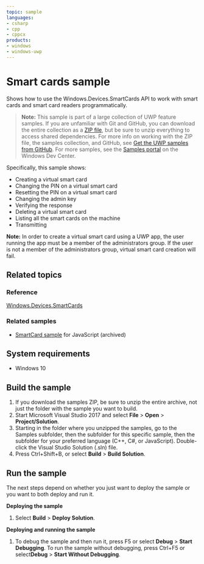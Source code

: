 ```yaml
---
topic: sample
languages:
- csharp
- cpp
- cppcx
products:
- windows
- windows-uwp
---
```


<!---
  category: IdentitySecurityAndEncryption
  samplefwlink: http://go.microsoft.com/fwlink/p/?LinkId=620604
--->

# Smart cards sample

Shows how to use the Windows.Devices.SmartCards API to work with smart cards and smart card readers programmatically.

> **Note:** This sample is part of a large collection of UWP feature samples. 
> If you are unfamiliar with Git and GitHub, you can download the entire collection as a 
> [ZIP file](https://github.com/Microsoft/Windows-universal-samples/archive/master.zip), but be 
> sure to unzip everything to access shared dependencies. For more info on working with the ZIP file, 
> the samples collection, and GitHub, see [Get the UWP samples from GitHub](https://aka.ms/ovu2uq). 
> For more samples, see the [Samples portal](https://aka.ms/winsamples) on the Windows Dev Center. 

Specifically, this sample shows:

- Creating a virtual smart card
- Changing the PIN on a virtual smart card
- Resetting the PIN on a virtual smart card
- Changing the admin key
- Verifying the response
- Deleting a virtual smart card
- Listing all the smart cards on the machine
- Transmitting

**Note:**  In order to create a virtual smart card using a UWP app, the user running the app must be a member of the administrators group. If the user is not a member of the administrators group, virtual smart card creation will fail.

## Related topics

### Reference

[Windows.Devices.SmartCards](http://msdn.microsoft.com/library/windows/apps/dn263949)  

### Related samples

* [SmartCard sample](/archived/SmartCard/) for JavaScript (archived)

## System requirements

* Windows 10

Build the sample
----------------

1. If you download the samples ZIP, be sure to unzip the entire archive, not just the folder with the sample you want to build. 
2. Start Microsoft Visual Studio 2017 and select **File** \> **Open** \> **Project/Solution**.
3. Starting in the folder where you unzipped the samples, go to the Samples subfolder, then the subfolder for this specific sample, then the subfolder for your preferred language (C++, C#, or JavaScript). Double-click the Visual Studio Solution (.sln) file.
4. Press Ctrl+Shift+B, or select **Build** \> **Build Solution**.

Run the sample
--------------

The next steps depend on whether you just want to deploy the sample or you want to both deploy and run it.

**Deploying the sample**

1.  Select **Build** \> **Deploy Solution**.

**Deploying and running the sample**

1.  To debug the sample and then run it, press F5 or select **Debug** \> **Start Debugging**. To run the sample without debugging, press Ctrl+F5 or select**Debug** \> **Start Without Debugging**.
